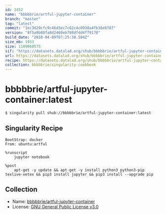 ```yaml
---
id: 2452
name: "bbbbbrie/artful-jupyter-container"
branch: "master"
tag: "latest"
commit: "1ec3d29cfc9c46d3ec7c62c4c0938a4fb38e6f87"
version: "8f5a8b08fa8d2469eb768dfdd4ff9170"
build_date: "2018-04-09T07:25:38.584Z"
size_mb: 1933
size: 1109868575
sif: "https://datasets.datalad.org/shub/bbbbbrie/artful-jupyter-container/latest/2018-04-09-1ec3d29c-8f5a8b08/8f5a8b08fa8d2469eb768dfdd4ff9170.simg"
url: https://datasets.datalad.org/shub/bbbbbrie/artful-jupyter-container/latest/2018-04-09-1ec3d29c-8f5a8b08/
recipe: https://datasets.datalad.org/shub/bbbbbrie/artful-jupyter-container/latest/2018-04-09-1ec3d29c-8f5a8b08/Singularity
collection: bbbbbrie/singularity-cookbook
---
```


# bbbbbrie/artful-jupyter-container:latest

```bash
$ singularity pull shub://bbbbbrie/artful-jupyter-container:latest
```

## Singularity Recipe

```singularity
BootStrap: docker
From: ubuntu:artful

%runscript
    jupyter notebook

%post
    apt-get -y update && apt-get -y install python3 python3-pip texlive-xetex && pip3 install jupyter && pip3 install --upgrade pip
```

## Collection

 - Name: [bbbbbrie/artful-jupyter-container](https://github.com/bbbbbrie/artful-jupyter-container)
 - License: [GNU General Public License v3.0](https://api.github.com/licenses/gpl-3.0)

